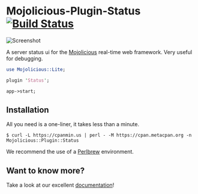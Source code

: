 
# Mojolicious-Plugin-Status [![Build Status](https://travis-ci.com/kraih/mojo-status.svg?branch=master)](https://travis-ci.com/kraih/mojo-status)

![Screenshot](https://raw.github.com/kraih/mojo-status/master/examples/status.png?raw=true)

  A server status ui for the [Mojolicious](https://mojolicious.org) real-time
  web framework. Very useful for debugging.

```perl
use Mojolicious::Lite;

plugin 'Status';

app->start;
```

## Installation

  All you need is a one-liner, it takes less than a minute.

    $ curl -L https://cpanmin.us | perl - -M https://cpan.metacpan.org -n Mojolicious::Plugin::Status

  We recommend the use of a [Perlbrew](http://perlbrew.pl) environment.

## Want to know more?

  Take a look at our excellent
  [documentation](https://mojolicious.org/perldoc/Mojolicious/Plugin/Status)!
